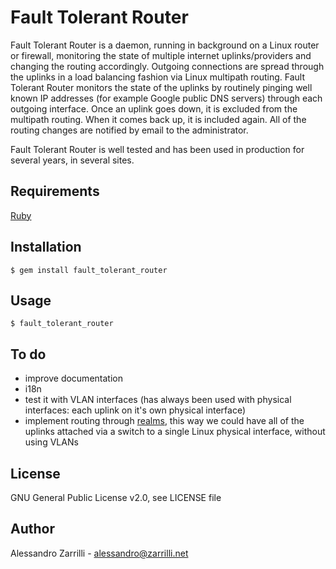 # Fault Tolerant Router

Fault Tolerant Router is a daemon, running in background on a Linux router or firewall, monitoring the state of multiple internet uplinks/providers and changing the routing accordingly. Outgoing connections are spread through the uplinks in a load balancing fashion via Linux multipath routing. Fault Tolerant Router monitors the state of the uplinks by routinely pinging well known IP addresses (for example Google public DNS servers) through each outgoing interface. Once an uplink goes down, it is excluded from the multipath routing. When it comes back up, it is included again. All of the routing changes are notified by email to the administrator.

Fault Tolerant Router is well tested and has been used in production for several years, in several sites.

## Requirements

[Ruby](https://www.ruby-lang.org)

## Installation

    $ gem install fault_tolerant_router

## Usage

    $ fault_tolerant_router

## To do
- improve documentation
- i18n
- test it with VLAN interfaces (has always been used with physical interfaces: each uplink on it's own physical interface)
- implement routing through [realms](http://www.policyrouting.org/PolicyRoutingBook/ONLINE/CH07.web.html), this way we could have all of the uplinks attached via a switch to a single Linux physical interface, without using VLANs

## License
GNU General Public License v2.0, see LICENSE file

## Author
Alessandro Zarrilli - <alessandro@zarrilli.net>

